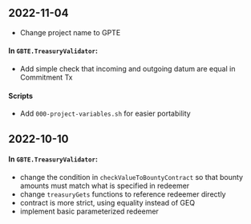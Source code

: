 ## 2022-11-04
- Change project name to GPTE
#### In `GBTE.TreasuryValidator`:
- Add simple check that incoming and outgoing datum are equal in Commitment Tx
#### Scripts
- Add `000-project-variables.sh` for easier portability

## 2022-10-10
#### In `GBTE.TreasuryValidator`:
- change the condition in `checkValueToBountyContract` so that bounty amounts must match what is specified in redeemer
- change `treasuryGets` functions to reference redeemer directly
- contract is more strict, using equality instead of GEQ
- implement basic parameterized redeemer
